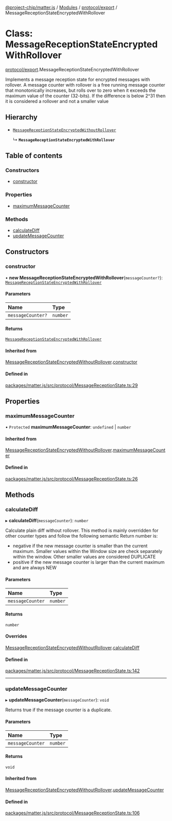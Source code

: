 [@project-chip/matter.js](../README.md) / [Modules](../modules.md) / [protocol/export](../modules/protocol_export.md) / MessageReceptionStateEncryptedWithRollover

# Class: MessageReceptionStateEncryptedWithRollover

[protocol/export](../modules/protocol_export.md).MessageReceptionStateEncryptedWithRollover

Implements a message reception state for encrypted messages with rollover.
A message counter with rollover is a free running message counter that monotonically increases, but rolls
over to zero when it exceeds the maximum value of the counter (32-bits). If the difference is below 2^31 then it is
considered a rollover and not a smaller value

## Hierarchy

- [`MessageReceptionStateEncryptedWithoutRollover`](protocol_export.MessageReceptionStateEncryptedWithoutRollover.md)

  ↳ **`MessageReceptionStateEncryptedWithRollover`**

## Table of contents

### Constructors

- [constructor](protocol_export.MessageReceptionStateEncryptedWithRollover.md#constructor)

### Properties

- [maximumMessageCounter](protocol_export.MessageReceptionStateEncryptedWithRollover.md#maximummessagecounter)

### Methods

- [calculateDiff](protocol_export.MessageReceptionStateEncryptedWithRollover.md#calculatediff)
- [updateMessageCounter](protocol_export.MessageReceptionStateEncryptedWithRollover.md#updatemessagecounter)

## Constructors

### constructor

• **new MessageReceptionStateEncryptedWithRollover**(`messageCounter?`): [`MessageReceptionStateEncryptedWithRollover`](protocol_export.MessageReceptionStateEncryptedWithRollover.md)

#### Parameters

| Name | Type |
| :------ | :------ |
| `messageCounter?` | `number` |

#### Returns

[`MessageReceptionStateEncryptedWithRollover`](protocol_export.MessageReceptionStateEncryptedWithRollover.md)

#### Inherited from

[MessageReceptionStateEncryptedWithoutRollover](protocol_export.MessageReceptionStateEncryptedWithoutRollover.md).[constructor](protocol_export.MessageReceptionStateEncryptedWithoutRollover.md#constructor)

#### Defined in

[packages/matter.js/src/protocol/MessageReceptionState.ts:29](https://github.com/project-chip/matter.js/blob/e87b236f/packages/matter.js/src/protocol/MessageReceptionState.ts#L29)

## Properties

### maximumMessageCounter

• `Protected` **maximumMessageCounter**: `undefined` \| `number`

#### Inherited from

[MessageReceptionStateEncryptedWithoutRollover](protocol_export.MessageReceptionStateEncryptedWithoutRollover.md).[maximumMessageCounter](protocol_export.MessageReceptionStateEncryptedWithoutRollover.md#maximummessagecounter)

#### Defined in

[packages/matter.js/src/protocol/MessageReceptionState.ts:26](https://github.com/project-chip/matter.js/blob/e87b236f/packages/matter.js/src/protocol/MessageReceptionState.ts#L26)

## Methods

### calculateDiff

▸ **calculateDiff**(`messageCounter`): `number`

Calculate plain diff without rollover.
This method is mainly overridden for other counter types and follow the following semantic
Return number is:
* negative if the new message counter is smaller than the current maximum. Smaller values within the Window size
  are check separately within the window. Other smaller values are considered DUPLICATE
* positive if the new message counter is larger than the current maximum and are always NEW

#### Parameters

| Name | Type |
| :------ | :------ |
| `messageCounter` | `number` |

#### Returns

`number`

#### Overrides

[MessageReceptionStateEncryptedWithoutRollover](protocol_export.MessageReceptionStateEncryptedWithoutRollover.md).[calculateDiff](protocol_export.MessageReceptionStateEncryptedWithoutRollover.md#calculatediff)

#### Defined in

[packages/matter.js/src/protocol/MessageReceptionState.ts:142](https://github.com/project-chip/matter.js/blob/e87b236f/packages/matter.js/src/protocol/MessageReceptionState.ts#L142)

___

### updateMessageCounter

▸ **updateMessageCounter**(`messageCounter`): `void`

Returns true if the message counter is a duplicate.

#### Parameters

| Name | Type |
| :------ | :------ |
| `messageCounter` | `number` |

#### Returns

`void`

#### Inherited from

[MessageReceptionStateEncryptedWithoutRollover](protocol_export.MessageReceptionStateEncryptedWithoutRollover.md).[updateMessageCounter](protocol_export.MessageReceptionStateEncryptedWithoutRollover.md#updatemessagecounter)

#### Defined in

[packages/matter.js/src/protocol/MessageReceptionState.ts:106](https://github.com/project-chip/matter.js/blob/e87b236f/packages/matter.js/src/protocol/MessageReceptionState.ts#L106)
